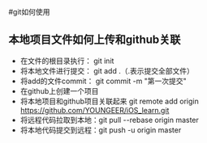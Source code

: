 #git如何使用
## 本地项目文件如何上传和github关联
- 在文件的根目录执行： git init
- 将本地文件进行提交： git add .（.表示提交全部文件）
- 将add的文件commit： git commit -m "第一次提交"
- 在github上创建一个项目
- 将本地项目和github项目关联起来 git remote add origin https://github.com/YOUNGEER/iOS_learn.git
- 将远程代码拉取到本地：git pull --rebase origin master
- 将本地代码提交到远程：git push -u origin master
